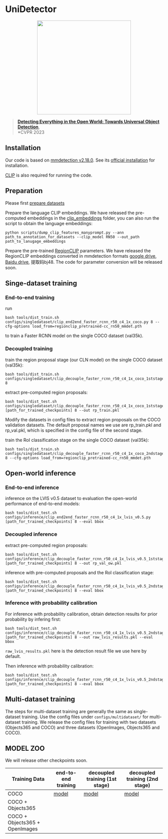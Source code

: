 # UniDetector

<p align="center"> <img src='docs/universal.jpg' align="center" height="300px"> </p>

> [**Detecting Everything in the Open World: Towards Universal Object Detection**](https://arxiv.org/abs/2303.11749),        
> *CVPR 2023

## Installation

Our code is based on [mmdetection v2.18.0](https://github.com/open-mmlab/mmdetection/tree/v2.18.0). See its [official installation](https://github.com/open-mmlab/mmdetection/blob/v2.18.0/docs/get_started.md) for installation.

[CLIP](https://github.com/openai/CLIP) is also required for running the code.

## Preparation

Please first [prepare datasets](docs/datasets.md)

Prepare the language CLIP embeddings. We have released the pre-computed embeddings in the [clip_embeddings](clip_embeddings/) folder, you can also run the script to obtain the language embeddings:
~~~
python scripts/dump_clip_features_manyprompt.py --ann path_to_annotation_for_datasets --clip_model RN50 --out_path path_to_lanugage_embeddings
~~~

Prepare the pre-trained [RegionCLIP](https://github.com/microsoft/RegionCLIP) parameters. We have released the RegionCLIP embeddings converted in mmdetection formats [google drive](https://drive.google.com/file/d/1icKGFMQRHZpKhjl-YwN-389w2jx6siR2/view?usp=sharing), [Baidu drive](https://pan.baidu.com/s/1vTJcXSpjuPx8nnBufePc7Q), 提取码bj48. The code for parameter conversion will be released soon.


## Singe-dataset training

### End-to-end training

run
~~~
bash tools/dist_train.sh configs/singledataset/clip_end2end_faster_rcnn_r50_c4_1x_coco.py 8 --cfg-options load_from=regionclip_pretrained-cc_rn50_mmdet.pth
~~~
to train a Faster RCNN model on the single COCO dataset (val35k).

### Decoupled training

train the region proposal stage (our CLN model) on the single COCO dataset (val35k):
~~~
bash tools/dist_train.sh configs/singledataset/clip_decouple_faster_rcnn_r50_c4_1x_coco_1ststage.py 8
~~~

extract pre-computed region proposals:
~~~
bash tools/dist_test.sh configs/singledataset/clip_decouple_faster_rcnn_r50_c4_1x_coco_1ststage.py [path_for_trained_checkpoints] 8 --out rp_train.pkl
~~~
Modify the datasets in config files to extract region proposals on the COCO validation datasets. The default proposal names we use are rp_train.pkl and rp_val.pkl, which is specified in the config file of the second stage.

train the RoI classification stage on the single COCO dataset (val35k):
~~~
bash tools/dist_train.sh configs/singledataset/clip_decouple_faster_rcnn_r50_c4_1x_coco_2ndstage.py 8 --cfg-options load_from=regionclip_pretrained-cc_rn50_mmdet.pth
~~~

## Open-world inference

### End-to-end inference

inference on the LVIS v0.5 dataset to evaluation the open-world performance of end-to-end models:
~~~
bash tools/dist_test.sh configs/inference/clip_end2end_faster_rcnn_r50_c4_1x_lvis_v0.5.py [path_for_trained_checkpoints] 8 --eval bbox
~~~

### Decoupled inference

extract pre-computed region proposals:
~~~
bash tools/dist_test.sh configs/inference/clip_decouple_faster_rcnn_r50_c4_1x_lvis_v0.5_1ststage.py [path_for_trained_checkpoints] 8 --out rp_val_ow.pkl
~~~

inference with pre-computed proposals and the RoI classification stage:
~~~
bash tools/dist_test.sh configs/inference/clip_decouple_faster_rcnn_r50_c4_1x_lvis_v0.5_2ndstage.py [path_for_trained_checkpoints] 8 --eval bbox
~~~

### Inference with probability calibration

For inference with probability calibration, obtain detection results for prior probability by infering first:
~~~
bash tools/dist_test.sh configs/inference/clip_decouple_faster_rcnn_r50_c4_1x_lvis_v0.5_2ndstage.py [path_for_trained_checkpoints] 8 --out raw_lvis_results.pkl --eval bbox
~~~

`raw_lvis_results.pkl` here is the detection result file we use here by default.

Then inference with probability calibration:
~~~
bash tools/dist_test.sh configs/inference/clip_decouple_faster_rcnn_r50_c4_1x_lvis_v0.5_2ndstage_withcalibration.py [path_for_trained_checkpoints] 8 --eval bbox
~~~


## Multi-dataset training

The steps for multi-dataset training are generally the same as single-dataset training. Use the config files under `configs/multidataset/` for multi-dataset training. We release the config files for training with two datasets (Objects365 and COCO) and three datasets (OpenImages, Objects365 and COCO). 

## MODEL ZOO

We will release other checkpoints soon.

|Training Data                  |  end-to-end training | decoupled training (1st stage)  | decoupled training (2nd stage)  |
|-------------------------------|----------------------|-----------------|----------|
|COCO                           | [model](https://drive.google.com/file/d/1zKjKO_jSMQmIu5qNuQwyKohKDdCJ7tnG/view?usp=sharing)              |  [model](https://drive.google.com/file/d/1zAvoPx5btVug64Zz_9-VNtp6OzyYLt_d/view?usp=sharing) |   [model](https://drive.google.com/file/d/1I__-S-FzvLM2ToxenSzESe4MAy3mATK7/view?usp=sharing)     |
|COCO + Objects365              |                |          |          |
|COCO + Objects365 + OpenImages |                 |         |          |
